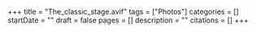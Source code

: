 +++
title = "The_classic_stage.avif"
tags = ["Photos"]
categories = []
startDate = ""
draft = false
pages = []
description = ""
citations = []
+++

